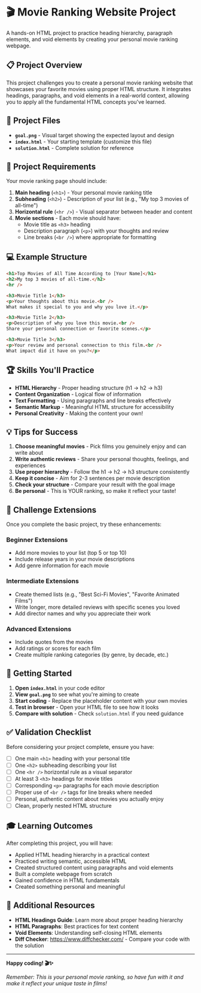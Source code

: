 # 🎬 Movie Ranking Website Project

A hands-on HTML project to practice heading hierarchy, paragraph elements, and void elements by creating your personal movie ranking webpage.

## 📋 Project Overview

This project challenges you to create a personal movie ranking website that showcases your favorite movies using proper HTML structure. It integrates headings, paragraphs, and void elements in a real-world context, allowing you to apply all the fundamental HTML concepts you've learned.

## 📁 Project Files

- **`goal.png`** - Visual target showing the expected layout and design
- **`index.html`** - Your starting template (customize this file)
- **`solution.html`** - Complete solution for reference

## 🎯 Project Requirements

Your movie ranking page should include:

1. **Main heading** (`<h1>`) - Your personal movie ranking title
2. **Subheading** (`<h2>`) - Description of your list (e.g., "My top 3 movies of all-time")
3. **Horizontal rule** (`<hr />`) - Visual separator between header and content
4. **Movie sections** - Each movie should have:
   - Movie title as `<h3>` heading
   - Description paragraph (`<p>`) with your thoughts and review
   - Line breaks (`<br />`) where appropriate for formatting

## 💻 Example Structure

```html
<h1>Top Movies of All Time According to [Your Name]</h1>
<h2>My top 3 movies of all-time.</h2>
<hr />

<h3>Movie Title 1</h3>
<p>Your thoughts about this movie.<br />
What makes it special to you and why you love it.</p>

<h3>Movie Title 2</h3>
<p>Description of why you love this movie.<br />
Share your personal connection or favorite scenes.</p>

<h3>Movie Title 3</h3>
<p>Your review and personal connection to this film.<br />
What impact did it have on you?</p>
```

## 🏆 Skills You'll Practice

- **HTML Hierarchy** - Proper heading structure (h1 → h2 → h3)
- **Content Organization** - Logical flow of information
- **Text Formatting** - Using paragraphs and line breaks effectively
- **Semantic Markup** - Meaningful HTML structure for accessibility
- **Personal Creativity** - Making the content your own!

## 💡 Tips for Success

1. **Choose meaningful movies** - Pick films you genuinely enjoy and can write about
2. **Write authentic reviews** - Share your personal thoughts, feelings, and experiences
3. **Use proper hierarchy** - Follow the h1 → h2 → h3 structure consistently
4. **Keep it concise** - Aim for 2-3 sentences per movie description
5. **Check your structure** - Compare your result with the goal image
6. **Be personal** - This is YOUR ranking, so make it reflect your taste!

## 🎯 Challenge Extensions

Once you complete the basic project, try these enhancements:

### Beginner Extensions
- Add more movies to your list (top 5 or top 10)
- Include release years in your movie descriptions
- Add genre information for each movie

### Intermediate Extensions
- Create themed lists (e.g., "Best Sci-Fi Movies", "Favorite Animated Films")
- Write longer, more detailed reviews with specific scenes you loved
- Add director names and why you appreciate their work

### Advanced Extensions
- Include quotes from the movies
- Add ratings or scores for each film
- Create multiple ranking categories (by genre, by decade, etc.)

## 🚀 Getting Started

1. **Open `index.html`** in your code editor
2. **View `goal.png`** to see what you're aiming to create
3. **Start coding** - Replace the placeholder content with your own movies
4. **Test in browser** - Open your HTML file to see how it looks
5. **Compare with solution** - Check `solution.html` if you need guidance

## ✅ Validation Checklist

Before considering your project complete, ensure you have:

- [ ] One main `<h1>` heading with your personal title
- [ ] One `<h2>` subheading describing your list
- [ ] One `<hr />` horizontal rule as a visual separator
- [ ] At least 3 `<h3>` headings for movie titles
- [ ] Corresponding `<p>` paragraphs for each movie description
- [ ] Proper use of `<br />` tags for line breaks where needed
- [ ] Personal, authentic content about movies you actually enjoy
- [ ] Clean, properly nested HTML structure

## 🎓 Learning Outcomes

After completing this project, you will have:

- Applied HTML heading hierarchy in a practical context
- Practiced writing semantic, accessible HTML
- Created structured content using paragraphs and void elements
- Built a complete webpage from scratch
- Gained confidence in HTML fundamentals
- Created something personal and meaningful

## 🔗 Additional Resources

- **HTML Headings Guide**: Learn more about proper heading hierarchy
- **HTML Paragraphs**: Best practices for text content
- **Void Elements**: Understanding self-closing HTML elements
- **Diff Checker**: https://www.diffchecker.com/ - Compare your code with the solution

---

**Happy coding! 🎬✨**

*Remember: This is your personal movie ranking, so have fun with it and make it reflect your unique taste in films!*